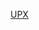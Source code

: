 [UPX](https://linux.die.net/man/1/upx#:~:text=All%20UPX%20supported%20file%20formats,file%20you've%20just%20compressed.&text=The%20%2Dt%20command%20tests%20the,file%20can%20be%20safely%20decompressed.)
